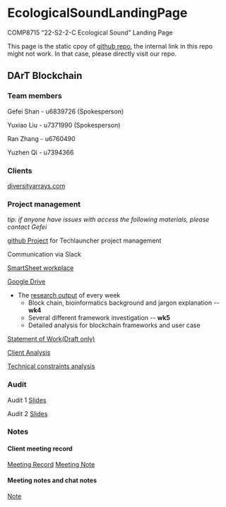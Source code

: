 # EcologicalSoundLandingPage
COMP8715 “22-S2-2-C Ecological Sound” Landing Page

This page is the static cpoy of [github repo](https://github.com/davecatmeow/EcologicalSoundLandingPage), the internal link in this repo might not work. In that case, please directly visit our repo.

## DArT Blockchain

### Team members
Gefei Shan - u6839726 (Spokesperson)

Yuxiao Liu - u7371990 (Spokesperson)

Ran Zhang  - u6760490

Yuzhen Qi - u7394366

### Clients
[diversityarrays.com](https://www.diversityarrays.com/)

### Project management
*tip: if anyone have issues with access the following materials, please contact Gefei*

[github Project](https://github.com/users/davecatmeow/projects/1/views/1) for Techlauncher project management

Communication via Slack

[SmartSheet workplace](https://app.smartsheet.com/sheets/FqcXxcrwChx25xmwQ6rcxMF3r5342XJ7r9J43931) 

[Google Drive](https://drive.google.com/drive/folders/1bnulCYp5-RvlmENptO9lv3Vpkp9U3x9T?usp=sharing)

 * The [research output](https://drive.google.com/drive/folders/1eaEpeix8BDlUzcZwEiqWry5Y8PTL3ziF?usp=sharing) of every week
   * Block chain, bioinformatics background and jargon explanation -- **wk4**
   * Several different framework investigation -- **wk5**
   * Detailed analysis for blockchain frameworks and user case

[Statement of Work(Draft only)](https://github.com/davecatmeow/EcologicalSoundLandingPage/blob/336deddfee922f43e4627564159797c8a2b237e3/document/SOW(draft).md)

[Client Analysis](https://github.com/davecatmeow/EcologicalSoundLandingPage/blob/4c5886dbc26ce1c2b84bf052060e6bd0a347f11d/document)

[Technical constraints analysis](https://docs.google.com/document/d/1cjPraiJJvQ0aMBjqgqUewUL9JAs0VtM5/edit?usp=sharing&ouid=114992695747060651714&rtpof=true&sd=true)

### Audit
Audit 1 [Slides](https://docs.google.com/presentation/d/1Z_ekkf_tDXNAgifQuVTSU8A2ZC3ikq0M/edit?usp=sharing&ouid=114992695747060651714&rtpof=true&sd=true)

Audit 2 [Slides](https://docs.google.com/presentation/d/1uhxRaC8fLimlDYW7-8MKwJJ5kzM4a5Xg/edit?usp=sharing&ouid=114992695747060651714&rtpof=true&sd=true)

### Notes
#### Client meeting record
[Meeting Record](https://anu365-my.sharepoint.com/:f:/g/personal/u7371990_anu_edu_au/EvFmVoFq5IZJpYjAeo2vZbkB7txth0aPsnJNH4u2vi9kEA?e=Dibotd)
[Meeting Note](https://github.com/davecatmeow/EcologicalSoundLandingPage/blob/main/Meeting/README.md)
#### Meeting notes and chat notes
[Note](https://anu365-my.sharepoint.com/:o:/g/personal/u7371990_anu_edu_au/EpSN3CQQiqRPg9kPHYw-NzwBQOyeYSXEoXH5J9LJcwX8TA?e=TJZqj8)
